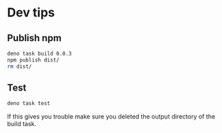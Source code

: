 # Dev tips

## Publish npm

```sh
deno task build 0.0.3
npm publish dist/
rm dist/
```

## Test

```sh
deno task test
```

If this gives you trouble make sure you deleted the output directory of the build task.
